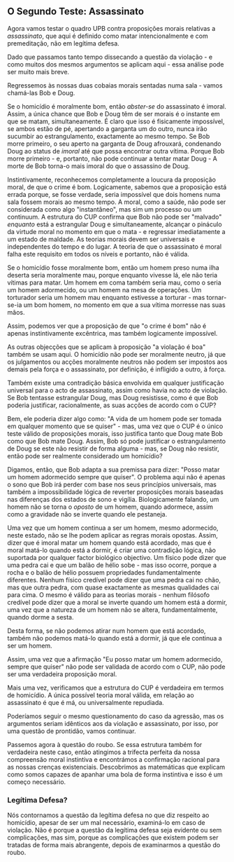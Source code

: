 ## O Segundo Teste: Assassinato

Agora vamos testar o quadro UPB contra proposições morais relativas a *assassinato*, que aqui é definido como matar intencionalmente e com premeditação, não em legítima defesa.

Dado que passamos tanto tempo dissecando a questão da violação - e como muitos dos mesmos argumentos se aplicam aqui - essa análise pode ser muito mais breve.

Regressemos às nossas duas cobaias morais sentadas numa sala - vamos chamá-las Bob e Doug.

Se o homicídio é moralmente bom, então *abster-se* do assassinato é imoral. Assim, a única chance que Bob e Doug têm de ser morais é o instante em que se matam, simultaneamente. É claro que isso é fisicamente impossível, se ambos estão de pé, apertando a garganta um do outro, nunca irão sucumbir ao estrangulamento, exactamente ao mesmo tempo. Se Bob morre primeiro, o seu aperto na garganta de Doug afrouxará, condenando Doug ao status de *imoral* até que possa encontrar outra vítima. Porque Bob morre primeiro - e, portanto, não pode continuar a tentar matar Doug - A morte de Bob torna-o mais imoral do que o assassino de Doug.

Instintivamente, reconhecemos completamente a loucura da proposição moral, de que o crime é bom. Logicamente, sabemos que a proposição está errada porque, se fosse verdade, seria impossível que dois homens numa sala fossem morais ao mesmo tempo. A moral, como a saúde, não pode ser considerada como algo "instantâneo", mas sim um processo ou um continuum. A estrutura do CUP confirma que Bob não pode ser "malvado" *enquanto* está a estrangular Doug e simultaneamente, alcançar o pináculo da virtude moral no momento em que o mata - e regressar imediatamente a um estado de maldade. As teorias morais devem ser universais e independentes do tempo e do lugar. A teoria de que o assassinato é moral falha este requisito em todos os níveis e portanto, não é válida.

Se o homicídio fosse moralmente bom, então um homem preso numa ilha deserta seria moralmente mau, porque enquanto vivesse lá, ele não teria vítimas para matar. Um homem em coma também seria mau, como o seria um homem adormecido, ou um homem na mesa de operações. Um torturador seria um homem mau enquanto estivesse a torturar - mas tornar-se-ia um bom homem, no momento em que a sua vítima morresse nas suas mãos.

Assim, podemos ver que a proposição de que "o crime é bom" não é apenas instintivamente excêntrica, mas também logicamente impossível.

As outras objecções que se aplicam à proposição "a violação é boa" também se usam aqui. O homicídio não pode ser moralmente neutro, já que os julgamentos ou acções moralmente neutros não podem ser impostos aos demais pela força e o assassinato, por definição, é infligido a outro, à força.

Também existe uma contradição básica envolvida em qualquer justificação universal para o acto de assassinato, assim como havia no acto de violação. Se Bob tentasse estrangular Doug, mas Doug resistisse, como é que Bob poderia justificar, racionalmente, as suas acções de acordo com o CUP?

Bem, ele poderia dizer algo como: "A vida de um homem pode ser tomada em qualquer momento que se quiser" - mas, uma vez que o CUP é o único teste válido de proposições morais, isso justifica tanto que Doug mate Bob como que Bob mate Doug. Assim, Bob só pode justificar o estrangulamento de Doug se este não resistir de forma alguma - mas, se Doug não resistir, então pode ser realmente considerado um homicídio?

Digamos, então, que Bob adapta a sua premissa para dizer: "Posso matar um homem adormecido sempre que quiser". O problema aqui não é apenas o sono que Bob irá perder com base nos seus princípios universais, mas também a impossibilidade lógica de reverter proposições morais baseadas nas diferenças dos estados de sono e vigília. Biologicamente falando, um homem não se torna o *oposto* de um homem, quando adormece, assim como a gravidade não se inverte quando ele pestaneja.

Uma vez que um homem continua a ser um homem, mesmo adormecido, neste estado, não se lhe podem aplicar as regras morais opostas. Assim, dizer que é imoral matar um homem quando está acordado, mas que é moral matá-lo quando está a dormir, é criar uma contradição lógica, não suportada por qualquer factor biológico objectivo. Um físico pode dizer que uma pedra cai e que um balão de hélio sobe - mas isso ocorre, porque a rocha e o balão de hélio possuem propriedades fundamentalmente diferentes. Nenhum físico credível pode dizer que uma pedra cai no chão, mas que outra pedra, com quase exactamente as mesmas qualidades cai para cima. O mesmo é válido para as teorias morais - nenhum filósofo credível pode dizer que a moral se inverte quando um homem está a dormir, uma vez que a natureza de um homem não se altera, fundamentalmente, quando dorme a sesta.

Desta forma, se não podemos atirar num homem que está acordado, também não podemos matá-lo quando está a dormir, já que ele continua a ser um homem.

Assim, uma vez que a afirmação "Eu posso matar um homem adormecido, sempre que quiser" não pode ser validada de acordo com o CUP, não pode ser uma verdadeira proposição moral.

Mais uma vez, verificamos que a estrutura do CUP é verdadeira em termos de homicídio. A única possível teoria moral válida, em relação ao assassinato é que é má, ou universalmente repudiada.

Poderíamos seguir o mesmo questionamento do caso da agressão, mas os argumentos seriam idênticos aos da violação e assassinato, por isso, por uma questão de prontidão, vamos continuar.

Passemos agora à questão do roubo. Se essa estrutura também for verdadeira neste caso, então atingimos a trifecta perfeita da nossa compreensão moral instintiva e encontrámos a confirmação racional para as nossas crenças existenciais. Descobrimos as matemáticas que explicam como somos capazes de apanhar uma bola de forma instintiva e isso é um começo necessário.

### Legítima Defesa?

Nós contornamos a questão da legítima defesa no que diz respeito ao homicídio, apesar de ser um mal necessário, examiná-lo em caso de violação. Não é porque a questão da legítima defesa seja evidente ou sem complicações, mas sim, porque as complicações que existem podem ser tratadas de forma mais abrangente, depois de examinarmos a questão do roubo.